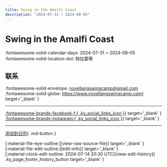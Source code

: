 ```yaml
---
title: Swing in the Amalfi Coast
description: "2024-07-31 ~ 2024-08-05"
---
```


# Swing in the Amalfi Coast 

:fontawesome-solid-calendar-days: 2024-07-31 ~ 2024-08-05  
:fontawesome-solid-location-dot: 特拉蒙蒂  

## 联系

:fontawesome-solid-envelope: <novellangswingcamp@gmail.com>  
:fontawesome-solid-globe: <https://www.novellangswingcamp.com>{ target='_blank' }  

---

 [:fontawesome-brands-facebook-f:{ .ky_social_links_icon }](https://www.facebook.com/novellangswingcamp){ target='_blank' } [:fontawesome-brands-instagram:{ .ky_social_links_icon }](https://instagram.com/novellangswingcamp){ target='_blank' }

---

[添加到日历](https://swing.news/ics/zh-Hans/2024/it_IT/swing-in-the-amalfi-coast-2024.ics){ .md-button }

<div class="ky_page_footer" markdown>
<div class="ky_page_footer_trailing" markdown="span">
[:material-file-eye-outline:][view-raw-source-file]{ target='_blank' }
[:material-file-edit-outline:][edit-info]{ target='_blank' }
</div>
<div class="ky_page_footer_leading" markdown="span">
[:material-clock-edit-outline: 2024-07-14 20:30 UTC][view-edit-history]{ .ky_page_footer_history_button target='_blank' }
</div>
</div>

[view-raw-source-file]: https://github.com/swingdance/events/blob/main/2024/it_IT/swing-in-the-amalfi-coast-2024.json "查看原始源文件"
[edit-info]: https://github.com/swingdance/events/issues/new?assignees=&labels=update+event&projects=&template=03-update_entity.yml&title=%5B2024%2Fit_IT%5D%20Swing%20in%20the%20Amalfi%20Coast&region=it_IT&year=2024&id=swing-in-the-amalfi-coast-2024&name=Swing%20in%20the%20Amalfi%20Coast&org_id= "编辑信息"

[view-edit-history]: https://github.com/swingdance/events/commits/main/2024/it_IT/swing-in-the-amalfi-coast-2024.json "查看编辑历史"

